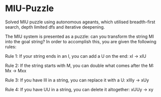 # MIU-Puzzle
Solved MIU puzzle using autonomous ageants, which utilised breadth-first search, depth limited dfs and iterative deepening.

The MIU system is presented as a puzzle: can you transform the string MI into the goal
string? In order to accomplish this, you are given the following rules:

Rule 1: If your string ends in an I, you can add a U on the end: xI → xIU

Rule 2: If the string starts with M, you can double what comes after the M: Mx → Mxx

Rule 3: If you have III in a string, you can replace it with a U: xIIIy → xUy

Rule 4: If you have UU in a string, you can delete it altogether: xUUy → xy
